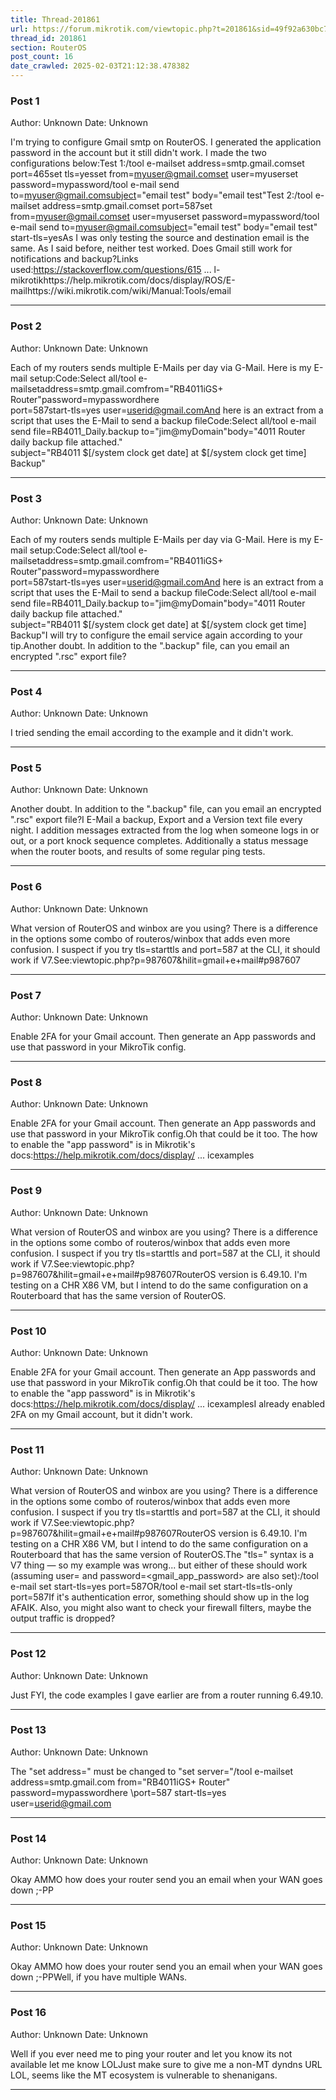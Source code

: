 ```yaml
---
title: Thread-201861
url: https://forum.mikrotik.com/viewtopic.php?t=201861&sid=49f92a630bc7970d8ca50523be880e8f
thread_id: 201861
section: RouterOS
post_count: 16
date_crawled: 2025-02-03T21:12:38.478382
---
```


### Post 1
Author: Unknown
Date: Unknown

I'm trying to configure Gmail smtp on RouterOS. I generated the application password in the account but it still didn't work. I made the two configurations below:Test 1:/tool e-mailset address=smtp.gmail.comset port=465set tls=yesset from=myuser@gmail.comset user=myuserset password=mypassword/tool e-mail send to=myuser@gmail.comsubject="email test" body="email test"Test 2:/tool e-mailset address=smtp.gmail.comset port=587set from=myuser@gmail.comset user=myuserset password=mypassword/tool e-mail send to=myuser@gmail.comsubject="email test" body="email test" start-tls=yesAs I was only testing the source and destination email is the same. As I said before, neither test worked. Does Gmail still work for notifications and backup?Links used:https://stackoverflow.com/questions/615 ... l-mikrotikhttps://help.mikrotik.com/docs/display/ROS/E-mailhttps://wiki.mikrotik.com/wiki/Manual:Tools/email

---
### Post 2
Author: Unknown
Date: Unknown

Each of my routers sends multiple E-Mails per day via G-Mail.  Here is my E-mail setup:Code:Select all/tool e-mailsetaddress=smtp.gmail.comfrom="RB4011iGS+ Router"password=mypasswordhere \
    port=587start-tls=yes user=userid@gmail.comAnd here is an extract from a script that uses the E-Mail to send a backup fileCode:Select all/tool e-mail send file=RB4011_Daily.backup to="jim@myDomain"body="4011 Router daily backup file attached."\
   subject="RB4011  $[/system clock get date] at $[/system clock get time]  Backup"

---
### Post 3
Author: Unknown
Date: Unknown

Each of my routers sends multiple E-Mails per day via G-Mail.  Here is my E-mail setup:Code:Select all/tool e-mailsetaddress=smtp.gmail.comfrom="RB4011iGS+ Router"password=mypasswordhere \
    port=587start-tls=yes user=userid@gmail.comAnd here is an extract from a script that uses the E-Mail to send a backup fileCode:Select all/tool e-mail send file=RB4011_Daily.backup to="jim@myDomain"body="4011 Router daily backup file attached."\
   subject="RB4011  $[/system clock get date] at $[/system clock get time]  Backup"I will try to configure the email service again according to your tip.Another doubt. In addition to the ".backup" file, can you email an encrypted ".rsc" export file?

---
### Post 4
Author: Unknown
Date: Unknown

I tried sending the email according to the example and it didn't work.

---
### Post 5
Author: Unknown
Date: Unknown

Another doubt. In addition to the ".backup" file, can you email an encrypted ".rsc" export file?I E-Mail a backup, Export and a Version text file every night.  I addition messages extracted from the log when someone logs in or out, or a port knock sequence completes.  Additionally a status message when the router boots, and results of some regular ping tests.

---
### Post 6
Author: Unknown
Date: Unknown

What version of RouterOS and winbox are you using?    There is a difference in the options some combo of routeros/winbox that adds even more confusion.  I suspect if you try tls=starttls and port=587 at the CLI, it should work if V7.See:viewtopic.php?p=987607&hilit=gmail+e+mail#p987607

---
### Post 7
Author: Unknown
Date: Unknown

Enable 2FA for your Gmail account. Then generate an App passwords and use that password in your MikroTik config.

---
### Post 8
Author: Unknown
Date: Unknown

Enable 2FA for your Gmail account. Then generate an App passwords and use that password in your MikroTik config.Oh that could be it too.  The how to enable the "app password" is in Mikrotik's docs:https://help.mikrotik.com/docs/display/ ... icexamples

---
### Post 9
Author: Unknown
Date: Unknown

What version of RouterOS and winbox are you using?    There is a difference in the options some combo of routeros/winbox that adds even more confusion.  I suspect if you try tls=starttls and port=587 at the CLI, it should work if V7.See:viewtopic.php?p=987607&hilit=gmail+e+mail#p987607RouterOS version is 6.49.10. I'm testing on a CHR X86 VM, but I intend to do the same configuration on a Routerboard that has the same version of RouterOS.

---
### Post 10
Author: Unknown
Date: Unknown

Enable 2FA for your Gmail account. Then generate an App passwords and use that password in your MikroTik config.Oh that could be it too.  The how to enable the "app password" is in Mikrotik's docs:https://help.mikrotik.com/docs/display/ ... icexamplesI already enabled 2FA on my Gmail account, but it didn't work.

---
### Post 11
Author: Unknown
Date: Unknown

What version of RouterOS and winbox are you using?    There is a difference in the options some combo of routeros/winbox that adds even more confusion.  I suspect if you try tls=starttls and port=587 at the CLI, it should work if V7.See:viewtopic.php?p=987607&hilit=gmail+e+mail#p987607RouterOS version is 6.49.10. I'm testing on a CHR X86 VM, but I intend to do the same configuration on a Routerboard that has the same version of RouterOS.The "tls=" syntax is a V7 thing — so my example was wrong...  but either of these should work (assuming user= and password=<gmail_app_password> are also set):/tool e-mail set start-tls=yes port=587OR/tool e-mail set start-tls=tls-only port=587If it's authentication error, something should show up in the log AFAIK.  Also, you might also want to check your firewall filters, maybe the output traffic is dropped?

---
### Post 12
Author: Unknown
Date: Unknown

Just FYI, the code examples I gave earlier are from a router running 6.49.10.

---
### Post 13
Author: Unknown
Date: Unknown

The "set address=" must be changed to "set server="/tool e-mailset address=smtp.gmail.com from="RB4011iGS+ Router" password=mypasswordhere \port=587 start-tls=yes user=userid@gmail.com

---
### Post 14
Author: Unknown
Date: Unknown

Okay AMMO how does your router send you an email when your WAN goes down ;-PP

---
### Post 15
Author: Unknown
Date: Unknown

Okay AMMO how does your router send you an email when your WAN goes down ;-PPWell, if you have multiple WANs.

---
### Post 16
Author: Unknown
Date: Unknown

Well if you ever need me to ping your router and let you know its not available let me know LOLJust make sure to give me a non-MT  dyndns URL LOL,   seems like the MT ecosystem is vulnerable to shenanigans.

---
